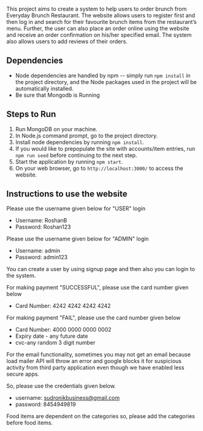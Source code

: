 
This project aims to create a system to help users to order brunch from Everyday Brunch Restaurant. The website allows users to register first and then log in and search for their favourite brunch items from the restaurant’s menu. Further, the user can also place an order online using the website and receive an order confirmation on his/her specified email. The system also allows users to add reviews of their orders.

## Dependencies
* Node dependencies are handled by npm -- simply run `npm install` in the project directory, and the Node packages used in the project will be automatically installed.
* Be sure that Mongodb is Running

## Steps to Run
1. Run MongoDB on your machine.
2. In Node.js command prompt, go to the project directory.
3. Install node dependencies by running `npm install`.
4. If you would like to prepopulate the site with accounts/item entries, run `npm run seed` before continuing to the next step.
5. Start the application by running `npm start`.
6. On your web browser, go to `http://localhost:3000/` to access the website.

## Instructions to use the website
Please use the username given below for "USER" login 
* Username: RoshanB
* Password: Roshan123

Please use the username given below for "ADMIN" login 
* Username: admin
* Password: admin123

You can create a user by using signup page and then also you can login to the system.

For making payment "SUCCESSFUL", please use the card number given below
* Card Number: 4242 4242 4242 4242


For making payment "FAIL", please use the card number given below
* Card Number: 4000 0000 0000 0002
* Expiry date - any future date
* cvc-any random 3 digit number

For the email functionality, sometimes you may not get an email because load mailer API will throw an error and google blocks it for suspicious activity from third party application even though we have enabled less secure apps. 

So, please use the credentials given below.
* username: sudronikbusiness@gmail.com
* password: 8454949819

Food items are dependent on the categories so, please add the categories before food items.


